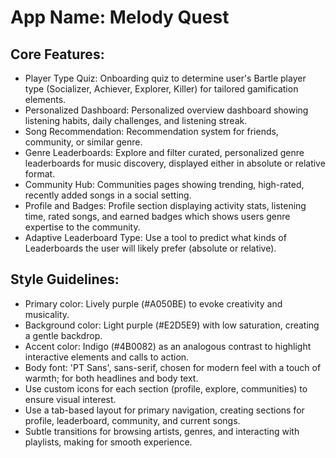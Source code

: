 # **App Name**: Melody Quest

## Core Features:

- Player Type Quiz: Onboarding quiz to determine user's Bartle player type (Socializer, Achiever, Explorer, Killer) for tailored gamification elements.
- Personalized Dashboard: Personalized overview dashboard showing listening habits, daily challenges, and listening streak.
- Song Recommendation: Recommendation system for friends, community, or similar genre.
- Genre Leaderboards: Explore and filter curated, personalized genre leaderboards for music discovery, displayed either in absolute or relative format.
- Community Hub: Communities pages showing trending, high-rated, recently added songs in a social setting.
- Profile and Badges: Profile section displaying activity stats, listening time, rated songs, and earned badges which shows users genre expertise to the community.
- Adaptive Leaderboard Type: Use a tool to predict what kinds of Leaderboards the user will likely prefer (absolute or relative).

## Style Guidelines:

- Primary color: Lively purple (#A050BE) to evoke creativity and musicality.
- Background color: Light purple (#E2D5E9) with low saturation, creating a gentle backdrop.
- Accent color: Indigo (#4B0082) as an analogous contrast to highlight interactive elements and calls to action.
- Body font: 'PT Sans', sans-serif, chosen for modern feel with a touch of warmth; for both headlines and body text.
- Use custom icons for each section (profile, explore, communities) to ensure visual interest.
- Use a tab-based layout for primary navigation, creating sections for profile, leaderboard, community, and current songs.
- Subtle transitions for browsing artists, genres, and interacting with playlists, making for smooth experience.